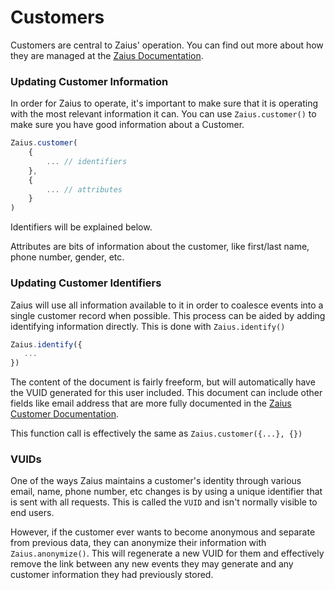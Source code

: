 # Customers

Customers are central to Zaius' operation. You can find out more about how they are managed at the [Zaius Documentation](https://developer.zaius.com/core-concepts/overview/customers).

### Updating Customer Information

In order for Zaius to operate, it's important to make sure that it is operating with the most relevant information it can. You can use `Zaius.customer()` to make sure you have good information about a Customer.

```typescript
Zaius.customer(
    {
        ... // identifiers
    },
    {
        ... // attributes
    }
)
```

Identifiers will be explained below.

Attributes are bits of information about the customer, like first/last name, phone number, gender, etc.

### Updating Customer Identifiers

Zaius will use all information available to it in order to coalesce events into a single customer record when possible. This process can be aided by adding identifying information directly. This is done with `Zaius.identify()`

```typescript
Zaius.identify({
   ...
})
```

The content of the document is fairly freeform, but will automatically have the VUID generated for this user included. This document can include other fields like email address that are more fully documented in the [Zaius Customer Documentation](https://developer.zaius.com/core-concepts/overview/customers).

This function call is effectively the same as `Zaius.customer({...}, {})`

### VUIDs

One of the ways Zaius maintains a customer's identity through various email, name, phone number, etc changes is by using a unique identifier that is sent with all requests. This is called the `VUID` and isn't normally visible to end users.

However, if the customer ever wants to become anonymous and separate from previous data, they can anonymize their information with `Zaius.anonymize()`. This will regenerate a new VUID for them and effectively remove the link between any new events they may generate and any customer information they had previously stored.

